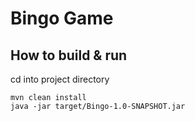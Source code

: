 # Bingo Game
## How to build & run
cd into project directory
```
mvn clean install
java -jar target/Bingo-1.0-SNAPSHOT.jar
```
